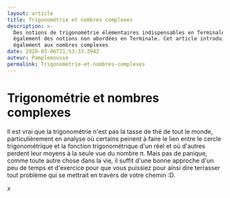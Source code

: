 ```yaml
---
layout: article
title: Trigonométrie et nombres complexes
description: >-
  Des notions de trigonométrie élémentaires indispensables en Terminale, mais
  également des notions non abordées en Terminale. Cet article introduit
  également aux nombres complexes 
date: 2020-03-06T21:53:33.394Z
auteur: Pamplemousse
permalink: Trigonometrie-et-nombres-complexes
---
```

# Trigonométrie et nombres complexes

Il est vrai que la trigonométrie n'est pas la tasse de thé de tout le monde, particulièrement en analyse où certains peinent à faire le lien entre le cercle trigonométrique et la fonction trigonométrique d'un réel et où d'autres perdent leur moyens à la seule vue du nombre π. Mais pas de panique, comme toute autre chose dans la vie, il suffit d'une bonne approche d'un peu de temps et d'exercice pour que vous puissiez pour ainsi dire terrasser tout problème qui se mettrait en travèrs de votre chemin :D.

$x$